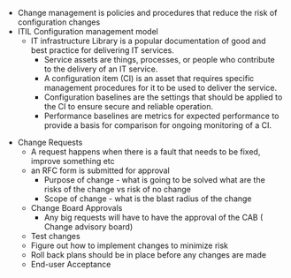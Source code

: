 * Change management is policies and procedures that reduce the risk of configuration changes 
* ITIL Configuration management model 
	* IT infrastructure Library is a popular documentation of good and best practice for delivering IT services.
		*  Service assets are things, processes, or people who contribute to the delivery of an IT service.
		- A configuration item (CI) is an asset that requires specific management procedures for it to be used to deliver the service.
		- Configuration baselines are the settings that should be applied to the CI to ensure secure and reliable operation.
		- Performance baselines are metrics for expected performance to provide a basis for comparison for ongoing monitoring of a CI.
- Change Requests 
	- A request happens when there is a fault that needs to be fixed, improve something etc
	- an RFC form is submitted for approval 
		- Purpose of change - what is going to be solved what are the risks of the change vs risk of no change 
		- Scope of change - what is the blast radius of the change  
	* Change Board Approvals 
		* Any big requests will have to have the approval of the CAB ( Change advisory board)
	* Test changes 
	* Figure out how to implement changes to minimize risk 
	* Roll back plans should be in place before any changes are made 
	* End-user Acceptance 
	